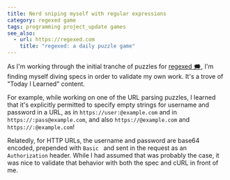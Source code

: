 ```yaml
---
title: Nerd sniping myself with regular expressions
category: regexed game
tags: programming project_update games
see_also:
  - url: https://regexed.com
    title: "regexed: a daily puzzle game"
---
```


As I'm working through the initial tranche of puzzles for [regexed 🗯️][regexed], I'm finding myself diving specs in order to validate my own work. It's a trove of "Today I Learned" content.

For example, while working on one of the URL parsing puzzles, I learned that it's explicitly permitted to specify empty strings for username and password in a URL, as in `https://user:@example.com` and in `https://:pass@example.com`, and also `https://@example.com` and `https://:@example.com`!

Relatedly, for HTTP URLs, the username and password are base64 encoded, prepended with `Basic ` and sent in the request as an `Authorization` header. While I had assumed that was probably the case, it was nice to validate that behavior with both the spec and cURL in front of me.

[regexed]: https://regexed.com
